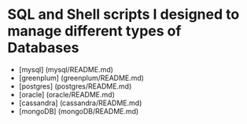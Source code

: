 # SQL and Shell scripts I designed to manage different types of Databases
* [mysql] (mysql/README.md)
* [greenplum] (greenplum/README.md)
* [postgres] (postgres/README.md)
* [oracle] (oracle/README.md)
* [cassandra] (cassandra/README.md)
* [mongoDB] (mongoDB/README.md)
